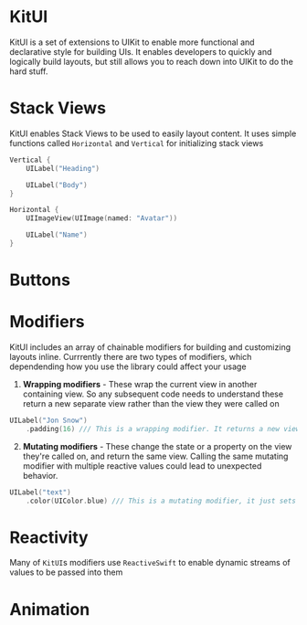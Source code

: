 # KitUI

KitUI is a set of extensions to UIKit to enable more functional and declarative style for building UIs. It enables developers to quickly and logically build layouts, but still allows you to reach down into UIKit to do the hard stuff.

# Stack Views
KitUI enables Stack Views to be used to easily layout content. It uses simple functions called `Horizontal` and `Vertical` for initializing stack views

``` swift
Vertical {
    UILabel("Heading")

    UILabel("Body")
}

Horizontal {
    UIImageView(UIImage(named: "Avatar"))

    UILabel("Name")
}
```

# Buttons


# Modifiers
KitUI includes an array of chainable modifiers for building and customizing layouts inline. Currrently there are two types of modifiers, which dependending how you use the library could affect your usage

1. **Wrapping modifiers** - These wrap the current view in another containing view. So any subsequent code needs to understand these return a new separate view rather than the view they were called on

```swift
UILabel("Jon Snow")
    .padding(16) /// This is a wrapping modifier. It returns a new view wrapping the label
```

2. **Mutating modifiers** - These change the state or a property on the view they're called on, and return the same view. Calling the same mutating modifier with multiple reactive values could lead to unexpected behavior.

```swift
UILabel("text")
    .color(UIColor.blue) /// This is a mutating modifier, it just sets a value on the label
```


# Reactivity
Many of `KitUI`s modifiers use `ReactiveSwift` to enable dynamic streams of values to be passed into them

# Animation